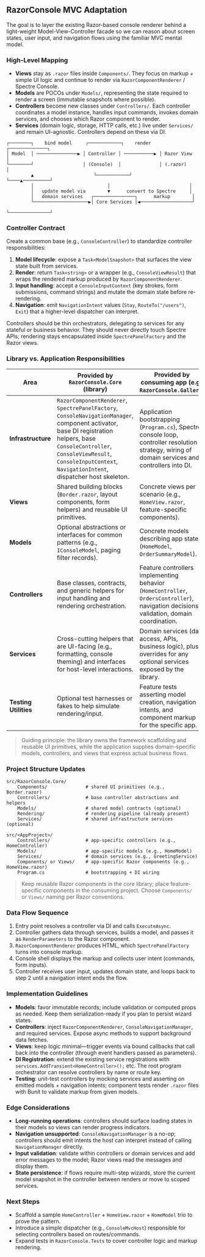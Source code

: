 ## RazorConsole MVC Adaptation

The goal is to layer the existing Razor-based console renderer behind a light-weight Model-View-Controller facade so we can reason about screen states, user input, and navigation flows using the familiar MVC mental model.

### High-Level Mapping

- **Views** stay as `.razor` files inside `Components/`. They focus on markup + simple UI logic and continue to render via `RazorComponentRenderer` / Spectre Console.
- **Models** are POCOs under `Models/`, representing the state required to render a screen (immutable snapshots where possible).
- **Controllers** become new classes under `Controllers/`. Each controller coordinates a model instance, handles input commands, invokes domain services, and chooses which Razor component to render.
- **Services** (domain logic, storage, HTTP calls, etc.) live under `Services/` and remain UI-agnostic. Controllers depend on these via DI.

```
┌────────┐    bind model     ┌────────────┐    render    ┌──────────────┐
│ Model  │ ───────────────▶ │ Controller │ ───────────▶ │ Razor View   │
└────────┘                  │ (Console)  │              │ (.razor)      │
		 ▲                      └────────────┘              └────▲──────────┘
		 │                           │                             │
		 │   update model via        ▼      convert to Spectre     │
		 │   domain services   ┌───────────────┐      markup        │
		 └────────────────────▶│ Core Services │◀───────────────────┘
														└───────────────┘
```

### Controller Contract

Create a common base (e.g., `ConsoleController`) to standardize controller responsibilities:

1. **Model lifecycle**: expose a `Task<ModelSnapshot>` that surfaces the view state built from services.
2. **Render**: return `Task<string>` or a wrapper (e.g., `ConsoleViewResult`) that wraps the rendered markup produced by `RazorComponentRenderer`.
3. **Input handling**: accept a `ConsoleInputContext` (key strokes, form submissions, command strings) and mutate the domain state before re-rendering.
4. **Navigation**: emit `NavigationIntent` values (`Stay`, `RouteTo("/users")`, `Exit`) that a higher-level dispatcher can interpret.

Controllers should be thin orchestrators, delegating to services for any stateful or business behavior. They should never directly touch Spectre APIs; rendering stays encapsulated inside `SpectrePanelFactory` and the Razor views.

### Library vs. Application Responsibilities

| Area | Provided by `RazorConsole.Core` (library) | Provided by consuming app (e.g., `RazorConsole.Gallery`) |
| --- | --- | --- |
| **Infrastructure** | `RazorComponentRenderer`, `SpectrePanelFactory`, `ConsoleNavigationManager`, component activator, base DI registration helpers, base `ConsoleController`, `ConsoleViewResult`, `ConsoleInputContext`, `NavigationIntent`, dispatcher host skeleton. | Application bootstrapping (`Program.cs`), Spectre console loop, controller resolution strategy, wiring of domain services and controllers into DI. |
| **Views** | Shared building blocks (`Border.razor`, layout components, form helpers) and reusable UI primitives. | Concrete views per scenario (e.g., `HomeView.razor`, feature-specific components). |
| **Models** | Optional abstractions or interfaces for common patterns (e.g., `IConsoleModel`, paging filter records). | Concrete models describing app state (`HomeModel`, `OrderSummaryModel`). |
| **Controllers** | Base classes, contracts, and generic helpers for input handling and rendering orchestration. | Feature controllers implementing behavior (`HomeController`, `OrdersController`), navigation decisions, validation, domain coordination. |
| **Services** | Cross-cutting helpers that are UI-facing (e.g., formatting, console theming) and interfaces for host-level interactions. | Domain services (data access, APIs, business logic), plus overrides for any optional services exposed by the library. |
| **Testing Utilities** | Optional test harnesses or fakes to help simulate rendering/input. | Feature tests asserting model creation, navigation intents, and component markup for the specific app. |

> Guiding principle: the library owns the framework scaffolding and reusable UI primitives, while the application supplies domain-specific models, controllers, and views that express actual business flows.

### Project Structure Updates

```
src/RazorConsole.Core/
	Components/              # shared UI primitives (e.g., Border.razor)
	Controllers/             # base controller abstractions and helpers
	Models/                  # shared model contracts (optional)
	Rendering/               # rendering pipeline (already present)
	Services/                # shared infrastructure services (optional)

src/<AppProject>/
	Controllers/             # app-specific controllers (e.g., HomeController)
	Models/                  # app-specific models (e.g., HomeModel)
	Services/                # domain services (e.g., GreetingService)
	Components/ or Views/    # app-specific Razor components (e.g., HomeView.razor)
	Program.cs               # bootstrapping + DI wiring
```

> Keep reusable Razor components in the core library; place feature-specific components in the consuming project. Choose `Components/` or `Views/` naming per Razor conventions.

### Data Flow Sequence

1. Entry point resolves a controller via DI and calls `ExecuteAsync`.
2. Controller gathers data through services, builds a model, and passes it as `RenderParameters` to the Razor component.
3. `RazorComponentRenderer` produces HTML, which `SpectrePanelFactory` turns into console markup.
4. Console shell displays the markup and collects user intent (commands, form inputs).
5. Controller receives user input, updates domain state, and loops back to step 2 until a navigation intent ends the flow.

### Implementation Guidelines

- **Models**: favor immutable records; include validation or computed props as needed. Keep them serialization-ready if you plan to persist wizard states.
- **Controllers**: inject `RazorComponentRenderer`, `ConsoleNavigationManager`, and required services. Expose async methods to support background data fetches.
- **Views**: keep logic minimal—trigger events via bound callbacks that call back into the controller (through event handlers passed as parameters).
- **DI Registration**: extend the existing service registrations with `services.AddTransient<HomeController>();` etc. The root program orchestrator can resolve controllers by name or route key.
- **Testing**: unit-test controllers by mocking services and asserting on emitted models + navigation intents; component tests render `.razor` files with Bunit to validate markup from given models.

### Edge Considerations

- **Long-running operations**: controllers should surface loading states in their models so views can render progress indicators.
- **Navigation unsupported**: `ConsoleNavigationManager` is a no-op; controllers should emit intents the host can interpret instead of calling `NavigationManager` directly.
- **Input validation**: validate within controllers or domain services and add error messages to the model; Razor views read the messages and display them.
- **State persistence**: if flows require multi-step wizards, store the current model snapshot in the controller between renders or move to scoped services.

### Next Steps

- Scaffold a sample `HomeController` + `HomeView.razor` + `HomeModel` trio to prove the pattern.
- Introduce a simple dispatcher (e.g., `ConsoleMvcHost`) responsible for selecting controllers based on routes/commands.
- Expand tests in `RazorConsole.Tests` to cover controller logic and markup rendering.
